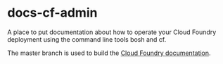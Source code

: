 docs-cf-admin
================

A place to put documentation about how to operate your Cloud Foundry deployment using the command line tools bosh and cf.

The master branch is used to build the [Cloud Foundry documentation](https://docs.cloudfoundry.org/).
